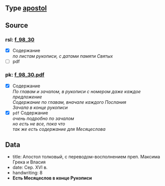 ## Type [apostol][apostol]

## Source

### rsl: [f_98_30][rsl]

- [x] Содержание  
  *по листам рукописи, с датами памяти Святых*
- [ ] pdf

### pk: [f_98_30.pdf][pk]

- [x] Содержание  
  *По главам и зачалом, в рукописи с номером даже каждое предложение*  
  *Содержание по главам, вначале каждого Послания*  
  *Зачала в конце рукописи*
- [x] `pdf` Содержание  
  *очень подробно по зачалом*  
  *но есть не все, пока что*  
  *так же есть содержание для Месяцеслова*

## Data

* title: Апостол толковый, с переводом-восполнением преп. Максима Грека и Власия
* date: Сер. XVI в.
* handwriting: 8
* **Есть Месяцеслов в конце Рукописи**

[rsl]: https://lib-fond.ru/lib-rgb/98/f-98-30/

[pk]: ../../../../../../pravoslavie/bibliya/novyj_zavet/apostol/tolkovyy/f_98_30.pdf


[apostol]: ../../../apostol/README.md